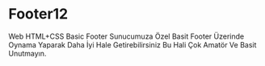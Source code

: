 # Footer12
Web HTML+CSS Basic  Footer 
Sunucumuza Özel Basit Footer Üzerinde Oynama Yaparak Daha İyi Hale Getirebilirsiniz Bu Hali Çok Amatör Ve Basit Unutmayın.
